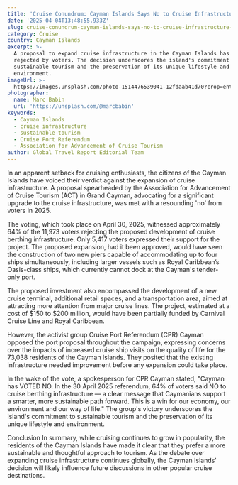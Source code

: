 ```yaml
---
title: 'Cruise Conundrum: Cayman Islands Says No to Cruise Infrastructure Expansion'
date: '2025-04-04T13:48:55.933Z'
slug: cruise-conundrum-cayman-islands-says-no-to-cruise-infrastructure-expansion
category: Cruise
country: Cayman Islands
excerpt: >-
  A proposal to expand cruise infrastructure in the Cayman Islands has been
  rejected by voters. The decision underscores the island's commitment to
  sustainable tourism and the preservation of its unique lifestyle and
  environment.
imageUrl: >-
  https://images.unsplash.com/photo-1514476539041-12fdaab41d70?crop=entropy&cs=tinysrgb&fit=max&fm=jpg&ixid=M3w3Mzk5OTB8MHwxfHNlYXJjaHwzfHxDYXltYW4lMjBJc2xhbmRzfGVufDB8MHx8fDE3NDYyNzQ1NjZ8MA&ixlib=rb-4.0.3&q=80&w=1080
photographer:
  name: Marc Babin
  url: 'https://unsplash.com/@marcbabin'
keywords:
  - Cayman Islands
  - cruise infrastructure
  - sustainable tourism
  - Cruise Port Referendum
  - Association for Advancement of Cruise Tourism
author: Global Travel Report Editorial Team
---
```


In an apparent setback for cruising enthusiasts, the citizens of the Cayman Islands have voiced their verdict against the expansion of cruise infrastructure. A proposal spearheaded by the Association for Advancement of Cruise Tourism (ACT) in Grand Cayman, advocating for a significant upgrade to the cruise infrastructure, was met with a resounding 'no' from voters in 2025.

The voting, which took place on April 30, 2025, witnessed approximately 64% of the 11,973 voters rejecting the proposed development of cruise berthing infrastructure. Only 5,417 voters expressed their support for the project. The proposed expansion, had it been approved, would have seen the construction of two new piers capable of accommodating up to four ships simultaneously, including larger vessels such as Royal Caribbean’s Oasis-class ships, which currently cannot dock at the Cayman's tender-only port.

The proposed investment also encompassed the development of a new cruise terminal, additional retail spaces, and a transportation area, aimed at attracting more attention from major cruise lines. The project, estimated at a cost of $150 to $200 million, would have been partially funded by Carnival Cruise Line and Royal Caribbean.

However, the activist group Cruise Port Referendum (CPR) Cayman opposed the port proposal throughout the campaign, expressing concerns over the impacts of increased cruise ship visits on the quality of life for the 73,038 residents of the Cayman Islands. They posited that the existing infrastructure needed improvement before any expansion could take place.

In the wake of the vote, a spokesperson for CPR Cayman stated, "Cayman has VOTED NO. In the 30 April 2025 referendum, 64% of voters said NO to cruise berthing infrastructure — a clear message that Caymanians support a smarter, more sustainable path forward. This is a win for our economy, our environment and our way of life." The group's victory underscores the island's commitment to sustainable tourism and the preservation of its unique lifestyle and environment.

Conclusion
In summary, while cruising continues to grow in popularity, the residents of the Cayman Islands have made it clear that they prefer a more sustainable and thoughtful approach to tourism. As the debate over expanding cruise infrastructure continues globally, the Cayman Islands' decision will likely influence future discussions in other popular cruise destinations.
